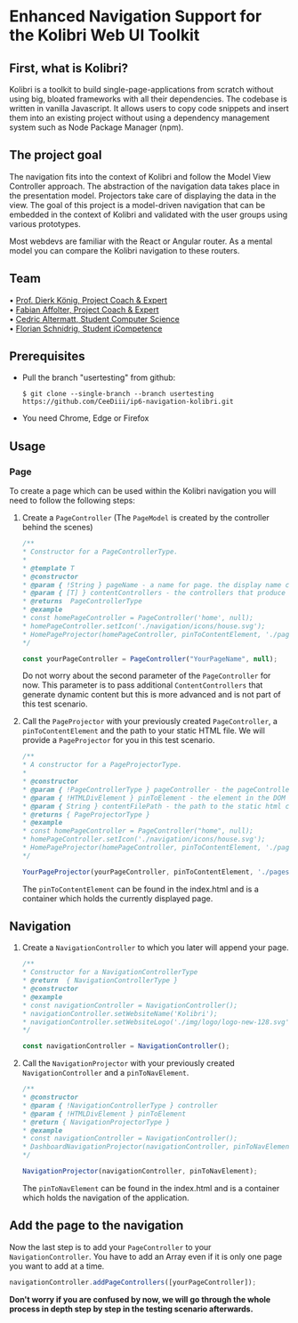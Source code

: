 # Enhanced Navigation Support for the Kolibri Web UI Toolkit

## First, what is Kolibri?
Kolibri is a toolkit to build single-page-applications from scratch without using big, bloated frameworks with all their dependencies. The codebase is written in vanilla Javascript. It allows users to copy code snippets and insert them into an existing project without using a dependency management system such as Node Package Manager (npm). 

## The project goal
The navigation fits into the context of Kolibri and follow the Model View Controller approach. The abstraction of the navigation data takes place in the presentation model. Projectors take care of displaying the data in the view. The goal of this project is a model-driven navigation that can be embedded in the context of Kolibri and validated with the user groups using various prototypes. 

Most webdevs are familiar with the React or Angular router. As a mental model you can compare the Kolibri navigation to these routers.

## Team
• [Prof. Dierk König, Project Coach & Expert](mailto:dierk.koenig@fhnw.ch)<br>
• [Fabian Affolter, Project Coach & Expert](mailto:fabian.affolter@fhnw.ch)<br>
• [Cedric Altermatt, Student Computer Science](mailto:cedric.altermatt1@students.fhnw.ch)<br>
• [Florian Schnidrig, Student iCompetence](mailto:florian.schnidrig@students.fhnw.ch)<br>

## Prerequisites
* Pull the branch "usertesting" from github: 

  ````$ git clone --single-branch --branch usertesting https://github.com/CeeDiii/ip6-navigation-kolibri.git````

* You need Chrome, Edge or Firefox

## Usage
### Page
To create a page which can be used within the Kolibri navigation you will need to follow the following steps:
1. Create a `PageController` (The `PageModel` is created by the controller behind the scenes)
   ```Javascript
   /**
   * Constructor for a PageControllerType.
   *
   * @template T
   * @constructor
   * @param { !String } pageName - a name for page. the display name can be changed later, however the initial pageName must be unique as it will be set as the unchangeable hash that identifies the page. Mandatory
   * @param { [T] } contentControllers - the controllers that produce the dynamic content of this page.
   * @returns  PageControllerType
   * @example
   * const homePageController = PageController('home', null);
   * homePageController.setIcon('./navigation/icons/house.svg');
   * HomePageProjector(homePageController, pinToContentElement, './pages/home/home.html');
   */
   ```
   ```Javascript
   const yourPageController = PageController("YourPageName", null);
   ```
   Do not worry about the second parameter of the `PageController` for now. This parameter is to pass additional `ContentControllers` that generate dynamic content but this is more advanced and is not part of this test scenario.


2. Call the `PageProjector` with your previously created `PageController`, a `pinToContentElement` and the path to your static HTML file. We will provide a `PageProjector` for you in this test scenario. 
   ```Javascript
   /**
   * A constructor for a PageProjectorType.
   *
   * @constructor
   * @param { !PageControllerType } pageController - the pageController that controls the PageModelType we want to observe. Mandatory.
   * @param { !HTMLDivElement } pinToElement - the element in the DOM that we want to bind to append the pageContent. Mandatory.
   * @param { String } contentFilePath - the path to the static html content relative to index.html! Can be null.
   * @returns { PageProjectorType }
   * @example
   * const homePageController = PageController("home", null);
   * homePageController.setIcon('./navigation/icons/house.svg');
   * HomePageProjector(homePageController, pinToContentElement, './pages/home/home.html');
   */
   ```
   ```Javascript
   YourPageProjector(yourPageController, pinToContentElement, './pages/yourPage/yourPage.html');
   ```
   The `pinToContentElement` can be found in the index.html and is a container which holds the currently displayed page. 

## Navigation
1. Create a `NavigationController` to which you later will append your page.
   ```Javascript
   /**
   * Constructor for a NavigationControllerType
   * @return  { NavigationControllerType }
   * @constructor
   * @example
   * const navigationController = NavigationController();
   * navigationController.setWebsiteName('Kolibri');
   * navigationController.setWebsiteLogo('./img/logo/logo-new-128.svg');
   */
   ```
   ```Javascript
   const navigationController = NavigationController();
   ```

2. Call the `NavigationProjector` with your previously created `NavigationController` and a `pinToNavElement`.
   ```Javascript
   /**
   * @constructor
   * @param { !NavigationControllerType } controller
   * @param { !HTMLDivElement } pinToElement
   * @return { NavigationProjectorType }
   * @example
   * const navigationController = NavigationController();
   * DashboardNavigationProjector(navigationController, pinToNavElement);
   */
   ```
   ```Javascript
   NavigationProjector(navigationController, pinToNavElement);
   ```
   The `pinToNavElement` can be found in the index.html and is a container which holds the navigation of the application.

## Add the page to the navigation
   Now the last step is to add your `PageController` to your `NavigationController`. You have to add an Array even if it is only one page you want to add at a time.
   ```Javascript
   navigationController.addPageControllers([yourPageController]);
   ```

<b>Don't worry if you are confused by now, we will go through the whole process in depth step by step in the testing scenario afterwards.</b>

